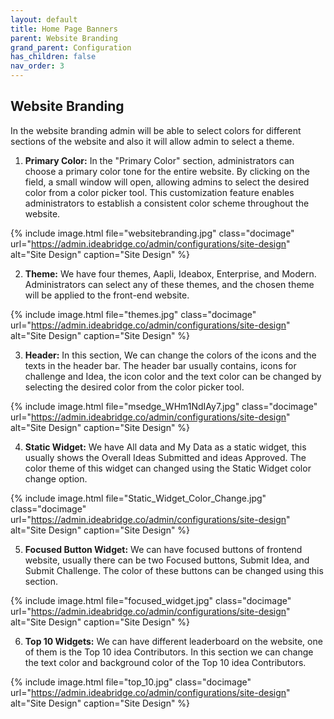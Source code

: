 ```yaml
---
layout: default
title: Home Page Banners
parent: Website Branding
grand_parent: Configuration
has_children: false
nav_order: 3
---
```

## Website Branding

In the website branding admin will be able to select colors for different sections of the website and also it will allow admin to select a theme. 

1. **Primary Color:** In the "Primary Color" section, administrators can choose a primary color tone for the entire website. By clicking on the field, a small window will open, allowing admins to select the desired color from a color picker tool. This customization feature enables administrators to establish a consistent color scheme throughout the website. 

{% include image.html file="websitebranding.jpg" class="docimage" url="https://admin.ideabridge.co/admin/configurations/site-design" alt="Site Design" caption="Site Design" %}

2. **Theme:** We have four themes, Aapli, Ideabox, Enterprise, and Modern. Administrators can select any of these themes, and the chosen theme will be applied to the front-end website.

{% include image.html file="themes.jpg" class="docimage" url="https://admin.ideabridge.co/admin/configurations/site-design" alt="Site Design" caption="Site Design" %}

3. **Header:** In this section, We can change the colors of the icons and the texts in the header bar. The header bar usually contains, icons for challenge and Idea, the icon color and the text color can be changed by selecting the desired color from the color picker tool. 

{% include image.html file="msedge_WHm1NdIAy7.jpg" class="docimage" url="https://admin.ideabridge.co/admin/configurations/site-design" alt="Site Design" caption="Site Design" %}

4. **Static Widget:** We have All data and My Data as a static widget, this usually shows the Overall Ideas Submitted and ideas Approved. The color theme of this widget can changed using the Static Widget color change option. 

{% include image.html file="Static_Widget_Color_Change.jpg" class="docimage" url="https://admin.ideabridge.co/admin/configurations/site-design" alt="Site Design" caption="Site Design" %}

5. **Focused Button Widget:** We can have focused buttons of frontend website, usually there can be two Focused buttons, Submit Idea, and Submit Challenge.  The color of these buttons can be changed using this section. 

{% include image.html file="focused_widget.jpg" class="docimage" url="https://admin.ideabridge.co/admin/configurations/site-design" alt="Site Design" caption="Site Design" %}

6. **Top 10 Widgets:** We can have different leaderboard on the website, one of them is the Top 10 idea Contributors. In this section we can change the text color and background color of the Top 10 idea Contributors. 

{% include image.html file="top_10.jpg" class="docimage" url="https://admin.ideabridge.co/admin/configurations/site-design" alt="Site Design" caption="Site Design" %}